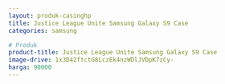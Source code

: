 ```yaml
---
layout: produk-casinghp
title: Justice League Unite Samsung Galaxy S9 Case
categories: samsung

# Produk
product-title: Justice League Unite Samsung Galaxy S9 Case
image-drive: 1x3D42ftctG8LczEk4nzWDlJVDpK7zCy-
harga: 90000
---
```

